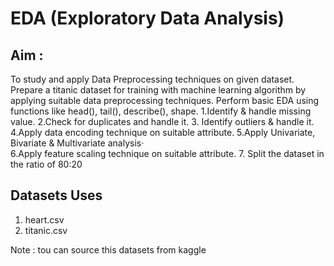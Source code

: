 # EDA (Exploratory Data Analysis)

## Aim :

To study and apply Data Preprocessing techniques on given dataset. Prepare a titanic dataset for training with machine learning algorithm by applying suitable data preprocessing techniques. Perform basic EDA using functions like head(), tail(), describe(), shape.
1.Identify & handle missing value.
2.Check for duplicates and handle it.
3. Identify outliers & handle it.
4.Apply data encoding technique on suitable attribute.
5.Apply Univariate, Bivariate & Multivariate analysis·        
6.Apply feature scaling technique on suitable attribute.
7. Split the dataset in the ratio of 80:20


## Datasets Uses 
1. heart.csv
2. titanic.csv

Note : tou can source this datasets from kaggle 
